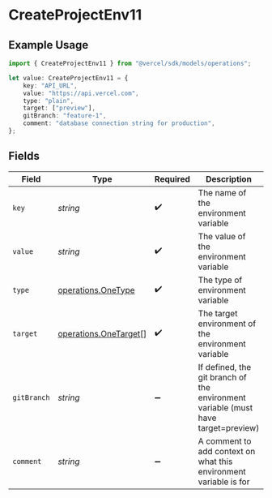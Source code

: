 # CreateProjectEnv11

## Example Usage

```typescript
import { CreateProjectEnv11 } from "@vercel/sdk/models/operations";

let value: CreateProjectEnv11 = {
    key: "API_URL",
    value: "https://api.vercel.com",
    type: "plain",
    target: ["preview"],
    gitBranch: "feature-1",
    comment: "database connection string for production",
};
```

## Fields

| Field                                                                             | Type                                                                              | Required                                                                          | Description                                                                       | Example                                                                           |
| --------------------------------------------------------------------------------- | --------------------------------------------------------------------------------- | --------------------------------------------------------------------------------- | --------------------------------------------------------------------------------- | --------------------------------------------------------------------------------- |
| `key`                                                                             | *string*                                                                          | :heavy_check_mark:                                                                | The name of the environment variable                                              | API_URL                                                                           |
| `value`                                                                           | *string*                                                                          | :heavy_check_mark:                                                                | The value of the environment variable                                             | https://api.vercel.com                                                            |
| `type`                                                                            | [operations.OneType](../../models/operations/onetype.md)                          | :heavy_check_mark:                                                                | The type of environment variable                                                  | plain                                                                             |
| `target`                                                                          | [operations.OneTarget](../../models/operations/onetarget.md)[]                    | :heavy_check_mark:                                                                | The target environment of the environment variable                                | [<br/>"preview"<br/>]                                                             |
| `gitBranch`                                                                       | *string*                                                                          | :heavy_minus_sign:                                                                | If defined, the git branch of the environment variable (must have target=preview) | feature-1                                                                         |
| `comment`                                                                         | *string*                                                                          | :heavy_minus_sign:                                                                | A comment to add context on what this environment variable is for                 | database connection string for production                                         |
